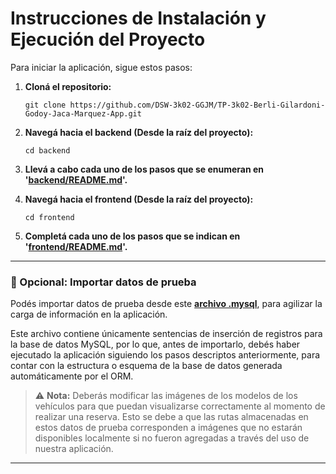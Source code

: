 # Instrucciones de Instalación y Ejecución del Proyecto

Para iniciar la aplicación, sigue estos pasos:

1. **Cloná el repositorio:**

   ```
   git clone https://github.com/DSW-3k02-GGJM/TP-3k02-Berli-Gilardoni-Godoy-Jaca-Marquez-App.git
   ```

2. **Navegá hacia el backend (Desde la raíz del proyecto):**

   ```
   cd backend
   ```

3. **Llevá a cabo cada uno de los pasos que se enumeran en '[backend/README.md](../../backend/README.md)'.**

4. **Navegá hacia el frontend (Desde la raíz del proyecto):**

   ```
   cd frontend
   ```

5. **Completá cada uno de los pasos que se indican en '[frontend/README.md](../../frontend/README.md)'.**

---

### 🔹 Opcional: Importar datos de prueba

Podés importar datos de prueba desde este **[archivo .mysql](https://drive.google.com/file/d/1Fe_rSvnW0gEr6h-_c2e2bJjoWgWvtNTY/view)**, para agilizar la carga de información en la aplicación.

Este archivo contiene únicamente sentencias de inserción de registros para la base de datos MySQL, por lo que, antes de importarlo, debés haber ejecutado la aplicación siguiendo los pasos descriptos anteriormente, para contar con la estructura o esquema de la base de datos generada automáticamente por el ORM.

> ⚠️ **Nota:** Deberás modificar las imágenes de los modelos de los vehículos para que puedan visualizarse correctamente al momento de realizar una reserva. Esto se debe a que las rutas almacenadas en estos datos de prueba corresponden a imágenes que no estarán disponibles localmente si no fueron agregadas a través del uso de nuestra aplicación.

---

